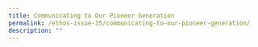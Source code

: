```yaml
---
title: Communicating to Our Pioneer Generation
permalink: /ethos-issue-15/communicating-to-our-pioneer-generation/
description: ""
---
```

